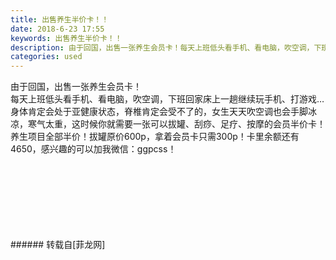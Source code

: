 ```yaml
---
title: 出售养生半价卡！！
date: 2018-6-23 17:55
keywords: 出售养生半价卡！！
description: 由于回国，出售一张养生会员卡！每天上班低头看手机、看电脑，吹空调，下班回家床上一趟继续玩手机、打游戏…身体肯定会处于亚健康状态，脊椎肯定会受不了的，女生天天吹空调也会手脚冰凉，寒气太重，这时候你就需要一张可以拔罐、刮痧、足疗、按摩的会员半价卡！养生项目全部半价！拔罐原价600p，拿着会员卡只需300p！卡里余额还有4650，感兴趣的可以加我微信：ggpcss！
categories: used
---
```

<td class="t_f" id="postmessage_1445416">

由于回国，出售一张养生会员卡！<br/>
每天上班低头看手机、看电脑，吹空调，下班回家床上一趟继续玩手机、打游戏…身体肯定会处于亚健康状态，脊椎肯定会受不了的，女生天天吹空调也会手脚冰凉，寒气太重，这时候你就需要一张可以拔罐、刮痧、足疗、按摩的会员半价卡！养生项目全部半价！拔罐原价600p，拿着会员卡只需300p！卡里余额还有4650，感兴趣的可以加我微信：ggpcss！<br/>
<img alt="" border="0" class="zoom" data-cf-modified-e28ad9f2ae485348f0b69b0e-="" file="http://www.flw.ph/data/appbyme/upload/image/201806/23/c9HQ7V3oteQ4.jpg" id="aimg_f6y6E" lazyloadthumb="1" onclick="" onmouseover="" src="http://www.flw.ph/data/appbyme/upload/image/201806/23/c9HQ7V3oteQ4.jpg"/><br/>
<br/>
<img alt="" border="0" class="zoom" data-cf-modified-e28ad9f2ae485348f0b69b0e-="" file="http://www.flw.ph/data/appbyme/upload/image/201806/23/56krKE97pLex.jpg" id="aimg_tCmj6" lazyloadthumb="1" onclick="" onmouseover="" src="http://www.flw.ph/data/appbyme/upload/image/201806/23/56krKE97pLex.jpg"/><br/>
<br/>
<img alt="" border="0" class="zoom" data-cf-modified-e28ad9f2ae485348f0b69b0e-="" file="http://www.flw.ph/data/appbyme/upload/image/201806/23/2aqe6qtGdGHl.jpg" id="aimg_a96iG" lazyloadthumb="1" onclick="" onmouseover="" src="http://www.flw.ph/data/appbyme/upload/image/201806/23/2aqe6qtGdGHl.jpg"/><br/>
<br/>
<img alt="" border="0" class="zoom" data-cf-modified-e28ad9f2ae485348f0b69b0e-="" file="http://www.flw.ph/data/appbyme/upload/image/201806/23/0Ay3ppEetCop.jpg" id="aimg_rgGi2" lazyloadthumb="1" onclick="" onmouseover="" src="http://www.flw.ph/data/appbyme/upload/image/201806/23/0Ay3ppEetCop.jpg"/><br/>
<br/>
<img alt="" border="0" class="zoom" data-cf-modified-e28ad9f2ae485348f0b69b0e-="" file="http://www.flw.ph/data/appbyme/upload/image/201806/23/k2sklT0RHHTz.jpg" id="aimg_Ar7Mr" lazyloadthumb="1" onclick="" onmouseover="" src="http://www.flw.ph/data/appbyme/upload/image/201806/23/k2sklT0RHHTz.jpg"/><br/>
<br/>
<img alt="" border="0" class="zoom" data-cf-modified-e28ad9f2ae485348f0b69b0e-="" file="http://www.flw.ph/data/appbyme/upload/image/201806/23/EujYPL2aDn3k.jpg" id="aimg_x1ff3" lazyloadthumb="1" onclick="" onmouseover="" src="http://www.flw.ph/data/appbyme/upload/image/201806/23/EujYPL2aDn3k.jpg"/><br/>
<br/>
<img alt="" border="0" class="zoom" data-cf-modified-e28ad9f2ae485348f0b69b0e-="" file="http://www.flw.ph/data/appbyme/upload/image/201806/23/ll52o2Hn32AI.jpg" id="aimg_FOpWO" lazyloadthumb="1" onclick="" onmouseover="" src="http://www.flw.ph/data/appbyme/upload/image/201806/23/ll52o2Hn32AI.jpg"/><br/>
<br/>
</td>
###### 转载自[菲龙网]